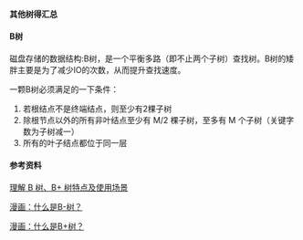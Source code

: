 #### 其他树得汇总

#### B树

磁盘存储的数据结构:B树，是一个平衡多路（即不止两个子树）查找树。B树的矮胖主要是为了减少IO的次数，从而提升查找速度。

一颗B树必须满足的一下条件：

1. 若根结点不是终端结点，则至少有2棵子树
2. 除根节点以外的所有非叶结点至少有 M/2 棵子树，至多有 M 个子树（关键字数为子树减一）
3. 所有的叶子结点都位于同一层






#### 参考资料

[理解 B 树、B+ 树特点及使用场景](https://juejin.im/entry/5b0cb64e518825157476b4a9)

[漫画：什么是B-树？](https://mp.weixin.qq.com/s?__biz=MzIxMjE5MTE1Nw==&mid=2653190965&idx=1&sn=53f78fa037386f85531832cd5322d2a0&chksm=8c9909efbbee80f90512f0c36356c31cc74c388c46388dc2317d43c8f8597298f233ca9c29e9&scene=21#wechat_redirect)

[漫画：什么是B+树？](https://mp.weixin.qq.com/s/jRZMMONW3QP43dsDKIV9VQ)